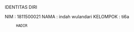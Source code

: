 IDENTITAS DIRI

NIM       : 1811500021
NAMA      : indah wulandari
KELOMPOK  : ti6a

         HADIR
